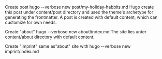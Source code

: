 Create post
hugo --verbose new post/my-holiday-habbits.md
Hugo create this post under content/post directory and used the theme's archetype for generating the frontmatter.
A post is created with default content, which can customize for own needs.

Create "about"
hugo --verbose new about/index.md
The site lies unter content/about directory with default content.

Create "imprint"
same as"about" site with hugo --verbose new imprint/index.md
